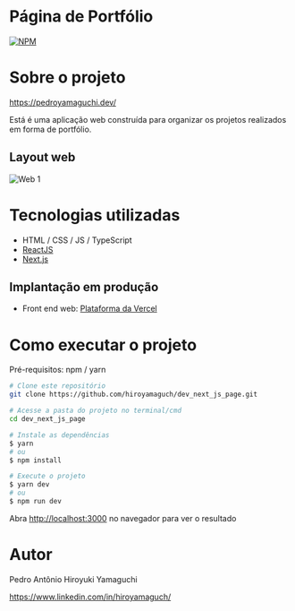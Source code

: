 # Página de Portfólio
[![NPM](https://img.shields.io/npm/l/react)](https://github.com/hiroyamaguch/dev_next_js_page/blob/main/LICENSE)

# Sobre o projeto
https://pedroyamaguchi.dev/

Está é uma aplicação web construída para organizar os projetos realizados em forma de portfólio.
## Layout web
![Web 1](https://github.com/hiroyamaguch/assets/blob/6872bbc2f64ab9e53b83d9cab3f41753f898c5ce/dev_page/web1.png)

# Tecnologias utilizadas
- HTML / CSS / JS / TypeScript
- [ReactJS](https://pt-br.reactjs.org/)
- [Next.js](https://nextjs.org/)

## Implantação em produção
- Front end web: [Plataforma da Vercel](https://vercel.com)

# Como executar o projeto
Pré-requisitos: npm / yarn

```bash
# Clone este repositório
git clone https://github.com/hiroyamaguch/dev_next_js_page.git

# Acesse a pasta do projeto no terminal/cmd
cd dev_next_js_page

# Instale as dependências
$ yarn
# ou
$ npm install

# Execute o projeto
$ yarn dev
# ou
$ npm run dev

```
Abra [http://localhost:3000](http://localhost:3000) no navegador para ver o resultado

# Autor

Pedro Antônio Hiroyuki Yamaguchi

https://www.linkedin.com/in/hiroyamaguch/
